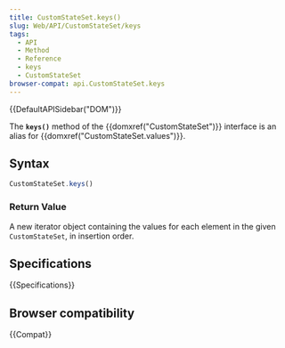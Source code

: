 ```yaml
---
title: CustomStateSet.keys()
slug: Web/API/CustomStateSet/keys
tags:
  - API
  - Method
  - Reference
  - keys
  - CustomStateSet
browser-compat: api.CustomStateSet.keys
---
```

{{DefaultAPISidebar("DOM")}}

The **`keys()`** method of the {{domxref("CustomStateSet")}} interface is an alias for {{domxref("CustomStateSet.values")}}.

## Syntax

```js
CustomStateSet.keys()
```

### Return Value

A new iterator object containing the values for each element in the given `CustomStateSet`, in insertion order.

## Specifications

{{Specifications}}

## Browser compatibility

{{Compat}}
